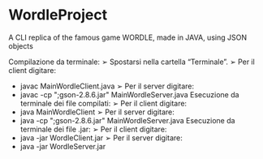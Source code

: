 # WordleProject
A CLI replica of the famous game WORDLE, made in JAVA, using JSON objects

Compilazione da terminale:
➢ Spostarsi nella cartella “Terminale”.
➢ Per il client digitare: 
- javac MainWordleClient.java
➢ Per il server digitare:
- javac -cp ";gson-2.8.6.jar" MainWordleServer.java
Esecuzione da terminale dei file compilati:
➢ Per il client digitare:
- java MainWordleClient
➢ Per il server digitare:
- java -cp ";gson-2.8.6.jar" MainWordleServer.java
Esecuzione da terminale dei file .jar:
➢ Per il client digitare:
- java -jar WordleClient.jar
➢ Per il server digitare:
- java -jar WordleServer.jar
